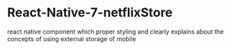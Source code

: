 # React-Native-7-netflixStore
react native component which proper styling and clearly explains about the concepts of using external storage of mobile
